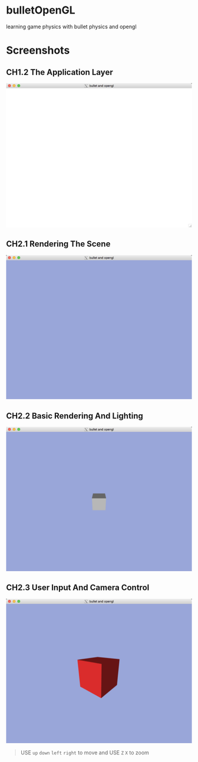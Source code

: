 # bulletOpenGL
learning game physics with bullet physics and opengl

# Screenshots

## CH1.2 The Application Layer

![CH1.2](CH1.2_TheApplicationLayer/screenshot.png)

## CH2.1 Rendering The Scene

![CH2.1](CH2.1_RenderingTheScene/screenshot.png)

## CH2.2 Basic Rendering And Lighting

![CH2.2](CH2.2_BasicRenderingAndLighting/screenshot.png)

## CH2.3 User Input And Camera Control

![CH2.3](CH2.3_UserInputAndCameraControl/screenshot.png)

> USE `up` `down` `left` `right` to move and USE `Z` `X` to zoom 